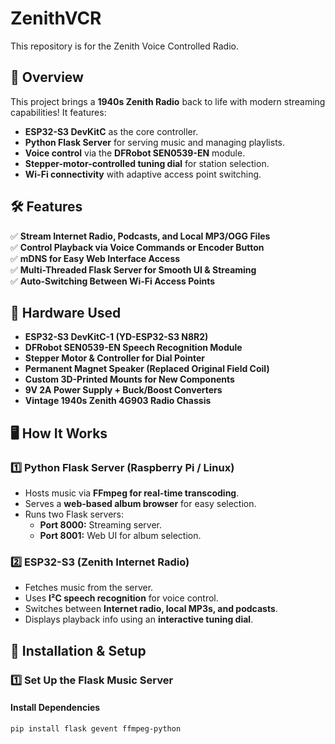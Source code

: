# ZenithVCR
This repository is for the Zenith Voice Controlled Radio.

## 🎵 Overview
This project brings a **1940s Zenith Radio** back to life with modern streaming capabilities! It features:
- **ESP32-S3 DevKitC** as the core controller.
- **Python Flask Server** for serving music and managing playlists.
- **Voice control** via the **DFRobot SEN0539-EN** module.
- **Stepper-motor-controlled tuning dial** for station selection.
- **Wi-Fi connectivity** with adaptive access point switching.


## 🛠️ Features
✅ **Stream Internet Radio, Podcasts, and Local MP3/OGG Files**  
✅ **Control Playback via Voice Commands or Encoder Button**  
✅ **mDNS for Easy Web Interface Access**  
✅ **Multi-Threaded Flask Server for Smooth UI & Streaming**  
✅ **Auto-Switching Between Wi-Fi Access Points**  

## 🔧 Hardware Used
- **ESP32-S3 DevKitC-1 (YD-ESP32-S3 N8R2)**
- **DFRobot SEN0539-EN Speech Recognition Module**
- **Stepper Motor & Controller for Dial Pointer**
- **Permanent Magnet Speaker (Replaced Original Field Coil)**
- **Custom 3D-Printed Mounts for New Components**
- **9V 2A Power Supply + Buck/Boost Converters**
- **Vintage 1940s Zenith 4G903 Radio Chassis**

## 🖥️ How It Works
### **1️⃣ Python Flask Server (Raspberry Pi / Linux)**
- Hosts music via **FFmpeg for real-time transcoding**.
- Serves a **web-based album browser** for easy selection.
- Runs two Flask servers:
  - **Port 8000:** Streaming server.
  - **Port 8001:** Web UI for album selection.

### **2️⃣ ESP32-S3 (Zenith Internet Radio)**
- Fetches music from the server.
- Uses **I²C speech recognition** for voice control.
- Switches between **Internet radio, local MP3s, and podcasts**.
- Displays playback info using an **interactive tuning dial**.

## 🚀 Installation & Setup
### **1️⃣ Set Up the Flask Music Server**
#### **Install Dependencies**
```sh
pip install flask gevent ffmpeg-python
